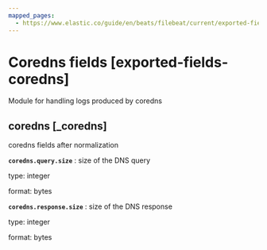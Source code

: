 ```yaml
---
mapped_pages:
  - https://www.elastic.co/guide/en/beats/filebeat/current/exported-fields-coredns.html
---
```


# Coredns fields [exported-fields-coredns]

Module for handling logs produced by coredns


## coredns [_coredns]

coredns fields after normalization


**`coredns.query.size`**
:   size of the DNS query

type: integer

format: bytes


**`coredns.response.size`**
:   size of the DNS response

type: integer

format: bytes


